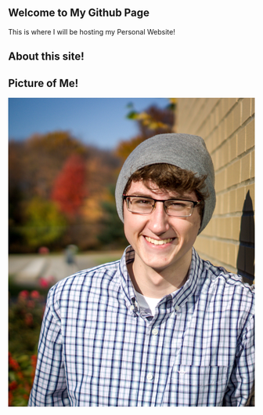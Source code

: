 ## Welcome to My Github Page

This is where I will be hosting my Personal Website!

## About this site!

## Picture of Me!

![Senior Picture Headshot](/docs/Images/GnK-WMxL.jpg)

